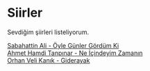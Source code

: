 # Siirler
Sevdiğim şiirleri listeliyorum.

[Sabahattin Ali - Öyle Günler Gördüm Ki](https://sub1.farmaupdate.com/siir/s/sabahattin_ali/oyle_gunler_gordum_ki.htm) <br>
[Ahmet Hamdi Tanpınar - Ne İçindeyim Zamanın](https://www.siir.gen.tr/siir/a/ahmet_hamdi_tanpinar/ne_icindeyim_zamanin.htm)
<br>[Orhan Veli Kanık - Giderayak](https://siir.sitesi.web.tr/orhan-veli-kanik/giderayak.html)
